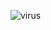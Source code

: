 ![virus](https://github.com/gviictxr/virus.py/assets/125600982/28fda4cc-81e0-4051-a74e-482a1ac4d972)

